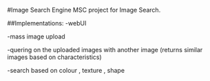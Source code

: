 #Image Search Engine 
MSC project for Image Search. 

##Implementations:
-webUI

-mass image upload 

-quering on the uploaded images with another image (returns similar images based on characteristics)

-search based on colour , texture , shape
